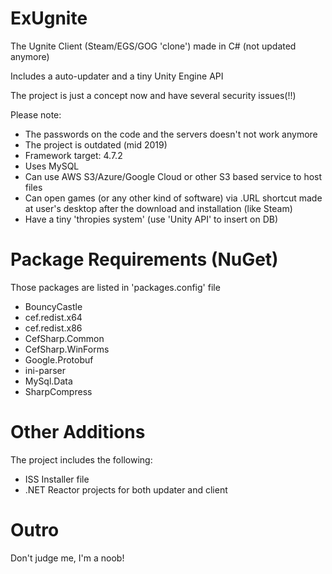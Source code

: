# ExUgnite
The Ugnite Client (Steam/EGS/GOG 'clone') made in C# (not updated anymore)

Includes a auto-updater and a tiny Unity Engine API

The project is just a concept now and have several security issues(!!)

Please note:

- The passwords on the code and the servers doesn't not work anymore
- The project is outdated (mid 2019)
- Framework target: 4.7.2
- Uses MySQL
- Can use AWS S3/Azure/Google Cloud or other S3 based service to host files
- Can open games (or any other kind of software) via .URL shortcut made at user's desktop after the download and installation (like Steam)
- Have a tiny 'thropies system' (use 'Unity API' to insert on DB)

# Package Requirements (NuGet)
Those packages are listed in 'packages.config' file

 - BouncyCastle
 - cef.redist.x64
 - cef.redist.x86
 - CefSharp.Common
 - CefSharp.WinForms
 - Google.Protobuf
 - ini-parser
 - MySql.Data
 - SharpCompress
 
# Other Additions #
The project includes the following:

- ISS Installer file
- .NET Reactor projects for both updater and client

# Outro #

Don't judge me, I'm a noob!
